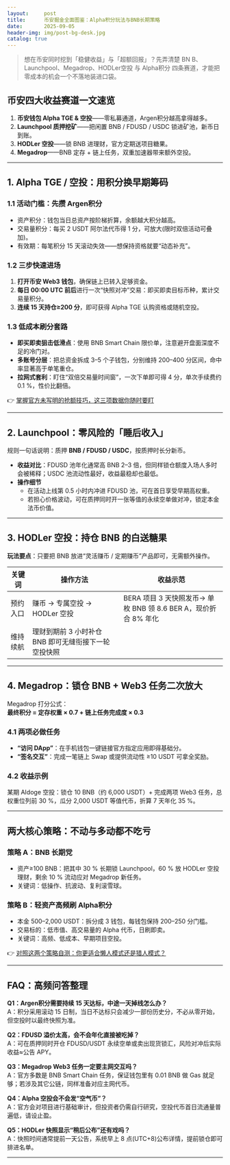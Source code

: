 ```yaml
---
layout:     post
title:      币安掘金全面图鉴：Alpha积分玩法与BNB长期策略
date:       2025-09-05
header-img: img/post-bg-desk.jpg
catalog: true
---
```


> 想在币安同时挖到「稳健收益」与「超额回报」？先弄清楚 BN B、Launchpool、Megadrop、HODLer空投 与 Alpha积分 四条赛道，才能把零成本的机会一个不落地装进口袋。

## 币安四大收益赛道一文速览
1. **币安钱包 Alpha TGE & 空投**——零私募通道，Argen积分越高拿得越多。  
2. **Launchpool 质押挖矿**——把闲置 BNB / FDUSD / USDC 锁进矿池，新币日到账。  
3. **HODLer 空投**——锁 BNB 进理财，官方定期送项目糖果。  
4. **Megadrop**——BNB 定存 + 链上任务，双重加速器带来额外空投。

---

## 1. Alpha TGE / 空投：用积分换早期筹码
### 1.1 活动门槛：先攒 Argen积分
- 资产积分：钱包当日总资产按阶梯折算，余额越大积分越高。  
- 交易量积分：每买 2 USDT 阿尔法代币得 1 分，可放大(限时双倍活动可叠加)。  
- 有效期：每笔积分 15 天滚动失效——想保持资格就要“动态补充”。

### 1.2 三步快速进场  
1. **打开币安 Web3 钱包**，确保链上已转入足够资金。  
2. **每日 00:00 UTC 前后**进行一次“快照对冲”交易：即买即卖目标币种，累计交易量积分。  
3. **连续 15 天持仓≥200 分**，即可获得 Alpha TGE 认购资格或随机空投。

### 1.3 低成本刷分套路
- **即买即卖狙击低滑点**：使用 BNB Smart Chain 限价单，注意避开盘面深度不足的冷门对。  
- **多账号分层**：把总资金拆成 3–5 个子钱包，分别维持 200–400 分区间，命中率显著高于单笔重仓。  
- **拉网式套利**：盯住“双倍交易量时间窗”，一次下单即可得 4 分，单次手续费约 0.1 %，性价比翻倍。

👉 [掌握官方未写明的抢额技巧，这三项数据你随时要盯](https://okxdog.com/)

---

## 2. Launchpool：零风险的「睡后收入」
规则一句话说明：质押 **BNB / FDUSD / USDC**，按质押时长分新币。

- **收益对比**：FDUSD 池年化通常高 BNB 2–3 倍，但同样锁仓额度入场人多时会被稀释；USDC 池流动性最好，收益最稳却也最低。  
- **操作细节**  
  - 在活动上线第 0.5 小时内冲进 FDUSD 池，可在首日享受早期高权重。  
  - 若担心价格波动，可在质押同时开一张等值的永续空单做对冲，锁定本金法币价值。

---

## 3. HODLer 空投：持仓 BNB 的白送糖果
**玩法要点**：只要把 BNB 放进“灵活赚币 / 定期赚币”产品即可，无需额外操作。

| 关键词| 操作方法| 收益示范  
| --- | --- | ---  
| 预约入口| 赚币 → 专属空投 → HODLer 空投| BERA 项目 3 天快照发币→ 单枚 BNB 领 8.6 BER A，现价折合 8% 年化  
| 维持续航| 理财到期前 3 小时补仓 BNB 即可无缝衔接下一轮空投快照  

---

## 4. Megadrop：锁仓 BNB + Web3 任务二次放大
Megadrop 打分公式：  
**最终积分 = 定存权重 × 0.7 + 链上任务完成度 × 0.3**

### 4.1 两项必做任务
- **“访问 DApp”**：在手机钱包一键链接官方指定应用即得基础分。  
- **“签名交互”**：完成一笔链上 Swap 或提供流动性 ≥10 USDT 可拿全奖励。

### 4.2 收益示例
某期 AIdoge 空投：锁仓 10 BNB（约 6,000 USDT）+ 完成两项 Web3 任务，总权重位列前 30 %，瓜分 2,000 USDT 等值代币，折算 7 天年化 35 %。

---

## 两大核心策略：不动与多动都不吃亏
### 策略 A：BNB 长期党
- 资产≥100 BNB：把其中 30 % 长期锁 Launchpool，60 % 放 HODLer 空投理财，剩余 10 % 流动应对 Megadrop 新任务。  
- 关键词：低操作、抗波动、复利滚雪球。

### 策略 B：轻资产高频刷 Alpha积分
- 本金 500–2,000 USDT：拆分成 3 钱包，每钱包保持 200–250 分门槛。  
- 交易标的：低市值、高交易量的 Alpha 代币，日刷即卖。  
- 关键词：高频、低成本、早期项目空投。

👉 [对照这两个策略自测：你更适合懒人模式还是猎人模式？](https://okxdog.com/)

---

## FAQ：高频问答整理
**Q1：Argen积分需要持续 15 天达标，中途一天掉线怎么办？**  
A：积分采用滚动 15 日制，当日不达标只会减少一部份历史分，不必从零开始，但空投时以最终快照为准。

**Q2：FDUSD 溢价太高，会不会年化直接被吃掉？**  
A：可在质押同时开仓 FDUSD/USDT 永续空单或卖出现货锁汇，风险对冲后实际收益≈公告 APY。

**Q3：Megadrop Web3 任务一定要主网交互吗？**  
A：官方多数是 BNB Smart Chain 任务，保证钱包里有 0.01 BNB 做 Gas 就足够；若涉及其它公链，同样准备对应主网代币。

**Q4：Alpha 空投会不会发“空气币”？**  
A：官方会对项目进行基础审计，但投资者仍需自行研究，空投代币首日流通量普遍低，请设止盈。

**Q5：HODLer 快照显示“稍后公布”还有戏吗？**  
A：快照时间通常提前一天公告，系统早上 8 点(UTC+8)公布详情，提前锁仓即可排进名单。

---